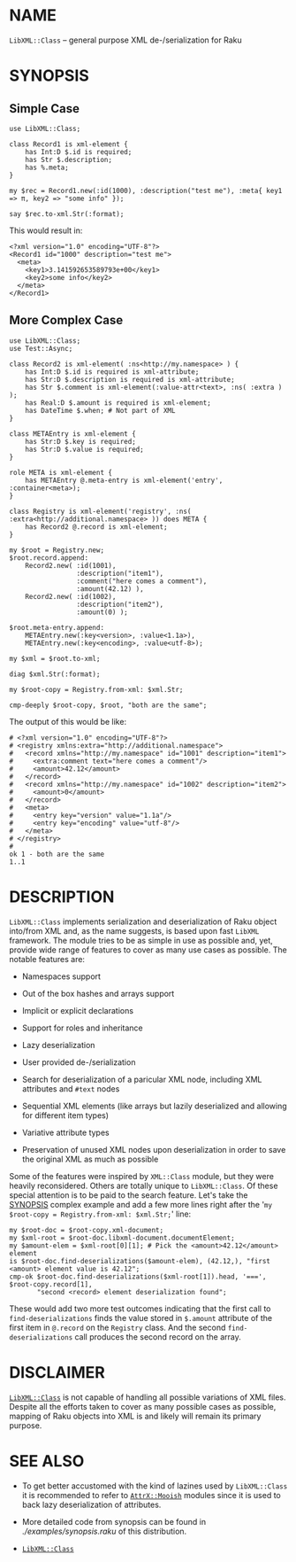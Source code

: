 NAME
====

`LibXML::Class` – general purpose XML de-/serialization for Raku

SYNOPSIS
========

Simple Case
-----------

    use LibXML::Class;

    class Record1 is xml-element {
        has Int:D $.id is required;
        has Str $.description;
        has %.meta;
    }

    my $rec = Record1.new(:id(1000), :description("test me"), :meta{ key1 => π, key2 => "some info" });

    say $rec.to-xml.Str(:format);

This would result in:

    <?xml version="1.0" encoding="UTF-8"?>
    <Record1 id="1000" description="test me">
      <meta>
        <key1>3.141592653589793e+00</key1>
        <key2>some info</key2>
      </meta>
    </Record1>

More Complex Case
-----------------

    use LibXML::Class;
    use Test::Async;

    class Record2 is xml-element( :ns<http://my.namespace> ) {
        has Int:D $.id is required is xml-attribute;
        has Str:D $.description is required is xml-attribute;
        has Str $.comment is xml-element(:value-attr<text>, :ns( :extra ) );
        has Real:D $.amount is required is xml-element;
        has DateTime $.when; # Not part of XML
    }

    class METAEntry is xml-element {
        has Str:D $.key is required;
        has Str:D $.value is required;
    }

    role META is xml-element {
        has METAEntry @.meta-entry is xml-element('entry', :container<meta>);
    }

    class Registry is xml-element('registry', :ns( :extra<http://additional.namespace> )) does META {
        has Record2 @.record is xml-element;
    }

    my $root = Registry.new;
    $root.record.append:
        Record2.new( :id(1001),
                     :description("item1"),
                     :comment("here comes a comment"),
                     :amount(42.12) ),
        Record2.new( :id(1002),
                     :description("item2"),
                     :amount(0) );

    $root.meta-entry.append:
        METAEntry.new(:key<version>, :value<1.1a>),
        METAEntry.new(:key<encoding>, :value<utf-8>);

    my $xml = $root.to-xml;

    diag $xml.Str(:format);

    my $root-copy = Registry.from-xml: $xml.Str;

    cmp-deeply $root-copy, $root, "both are the same";

The output of this would be like:

    # <?xml version="1.0" encoding="UTF-8"?>
    # <registry xmlns:extra="http://additional.namespace">
    #   <record xmlns="http://my.namespace" id="1001" description="item1">
    #     <extra:comment text="here comes a comment"/>
    #     <amount>42.12</amount>
    #   </record>
    #   <record xmlns="http://my.namespace" id="1002" description="item2">
    #     <amount>0</amount>
    #   </record>
    #   <meta>
    #     <entry key="version" value="1.1a"/>
    #     <entry key="encoding" value="utf-8"/>
    #   </meta>
    # </registry>
    #
    ok 1 - both are the same
    1..1

DESCRIPTION
===========

`LibXML::Class` implements serialization and deserialization of Raku object into/from XML and, as the name suggests, is based upon fast `LibXML` framework. The module tries to be as simple in use as possible and, yet, provide wide range of features to cover as many use cases as possible. The notable features are:

  * Namespaces support

  * Out of the box hashes and arrays support

  * Implicit or explicit declarations

  * Support for roles and inheritance

  * Lazy deserialization

  * User provided de-/serialization

  * Search for deserialization of a paricular XML node, including XML attributes and `#text` nodes

  * Sequential XML elements (like arrays but lazily deserialized and allowing for different item types)

  * Variative attribute types

  * Preservation of unused XML nodes upon deserialization in order to save the original XML as much as possible

Some of the features were inspired by `XML::Class` module, but they were heavily reconsidered. Others are totally unique to `LibXML::Class`. Of these special attention is to be paid to the search feature. Let's take the [SYNOPSIS](#SYNOPSIS) complex example and add a few more lines right after the '`my $root-copy = Registry.from-xml: $xml.Str;`' line:

    my $root-doc = $root-copy.xml-document;
    my $xml-root = $root-doc.libxml-document.documentElement;
    my $amount-elem = $xml-root[0][1]; # Pick the <amount>42.12</amount> element
    is $root-doc.find-deserializations($amount-elem), (42.12,), "first <amount> element value is 42.12";
    cmp-ok $root-doc.find-deserializations($xml-root[1]).head, '===', $root-copy.record[1],
           "second <record> element deserialization found";

These would add two more test outcomes indicating that the first call to `find-deserializations` finds the value stored in `$.amount` attribute of the first item in `@.record` on the `Registry` class. And the second `find-deserializations` call produces the second record on the array.

DISCLAIMER
==========

[`LibXML::Class`](docs/md/LibXML/Class.md) is not capable of handling all possible variations of XML files. Despite all the efforts taken to cover as many possible cases as possible, mapping of Raku objects into XML is and likely will remain its primary purpose.

SEE ALSO
========

  * To get better accustomed with the kind of lazines used by `LibXML::Class` it is recommended to refer to [`AttrX::Mooish`](https://modules.raku.org/dist/AttrX::Mooish) modules since it is used to back lazy deserialization of attributes.

  * More detailed code from synopsis can be found in *./examples/synopsis.raku* of this distribution.

  * [`LibXML::Class`](docs/md/LibXML/Class.md)

